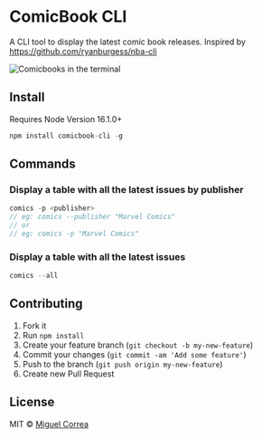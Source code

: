 # ComicBook CLI

A CLI tool to display the latest comic book releases. Inspired by https://github.com/ryanburgess/nba-cli

![Comicbooks in the terminal](https://raw.github.com/miguelc1221/comicbooks-cli/master/screenshot.png)

## Install

Requires Node Version 16.1.0+

```js
npm install comicbook-cli -g
```

## Commands

### Display a table with all the latest issues by publisher

```js
comics -p <publisher>
// eg: comics --publisher "Marvel Comics"
// or
// eg: comics -p "Marvel Comics"
```

### Display a table with all the latest issues

```js
comics --all
```

## Contributing

1. Fork it
2. Run `npm install`
3. Create your feature branch (`git checkout -b my-new-feature`)
4. Commit your changes (`git commit -am 'Add some feature'`)
5. Push to the branch (`git push origin my-new-feature`)
6. Create new Pull Request

## License

MIT © [Miguel Correa](http://github.com/miguelc1221)
